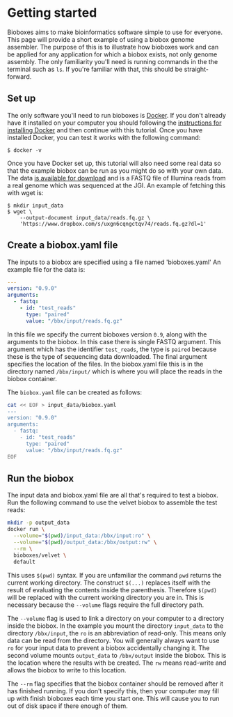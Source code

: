 # Getting started

Bioboxes aims to make bioinformatics software simple to use for everyone. This
page will provide a short example of using a biobox genome assembler. The
purpose of this is to illustrate how bioboxes work and can be applied for any
application for which a biobox exists, not only genome assembly. The only
familiarity you'll need is running commands in the the terminal such as `ls`.
If you're familiar with that, this should be straight-forward.

## Set up

The only software you'll need to run bioboxes is [Docker][]. If you don't
already have it installed on your computer you should following the
[instructions for installing Docker][install] and then continue with this
tutorial. Once you have installed Docker, you can test it works with the
following command:

~~~ shell
$ docker -v
~~~

[Docker]: http://www.docker.com
[install]: https://docs.docker.com/installation/

Once you have Docker set up, this tutorial will also need some real data so
that the example biobox can be run as you might do so with your own data. The
data [is available for download][data] and is a FASTQ file of Illumina reads
from a real genome which was sequenced at the JGI. An example of fetching this
with wget is:

[data]: https://www.dropbox.com/s/uxgn6cqngctqv74/reads.fq.gz?dl=1

~~~ shell
$ mkdir input_data
$ wget \
    --output-document input_data/reads.fq.gz \
    'https://www.dropbox.com/s/uxgn6cqngctqv74/reads.fq.gz?dl=1'
~~~

## Create a biobox.yaml file

The inputs to a biobox are specified using a file named 'bioboxes.yaml' An
example file for the data is:

~~~ yaml
---
version: "0.9.0"
arguments:
  - fastq:
    - id: "test_reads"
      type: "paired"
      value: "/bbx/input/reads.fq.gz"
~~~

In this file we specify the current bioboxes version `0.9`, along with the
arguments to the biobox. In this case there is single FASTQ argument. This
argument which has the identifier `test_reads`, the type is `paired` because
these is the type of sequencing data downloaded. The final argument specifies
the location of the files. In the biobox.yaml file this is in the directory
named `/bbx/input/` which is where you will place the reads in the biobox
container.

The `biobox.yaml` file can be created as follows:

~~~ bash
cat << EOF > input_data/biobox.yaml
---
version: "0.9.0"
arguments:
  - fastq:
    - id: "test_reads"
      type: "paired"
      value: "/bbx/input/reads.fq.gz"
EOF
~~~

## Run the biobox

The input data and biobox.yaml file are all that's required to test a biobox.
Run the following command to use the velvet biobox to assemble the test reads:

~~~ bash
mkdir -p output_data
docker run \
  --volume="$(pwd)/input_data:/bbx/input:ro" \
  --volume="$(pwd)/output_data:/bbx/output:rw" \
  --rm \
  bioboxes/velvet \
  default
~~~

This uses `$(pwd)` syntax. If you are unfamiliar the command `pwd` returns the
current working directory. The construct `$(...)` replaces itself with the
result of evaluating the contents inside the parenthesis. Therefore `$(pwd)`
will be replaced with the current working directory you are in. This is
necessary because the `--volume` flags require the full directory path.

The `--volume` flag is used to link a directory on your computer to a directory
inside the biobox. In the example you mount the directory `input_data` to the
directory `/bbx/input`, the `ro` is an abbreviation of read-only. This means
only data can be read from the directory. You will generally always want to use
`ro` for your input data to prevent a biobox accidentally changing it. The
second volume mounts `output_data` to `/bbx/output` inside the biobox. This is
the location where the results with be created. The `rw` means read-write and
allows the biobox to write to this location.

The `--rm` flag specifies that the biobox container should be removed after it
has finished running. If you don't specify this, then your computer may fill up
with finish bioboxes each time you start one. This will cause you to run out of
disk space if there enough of them.
